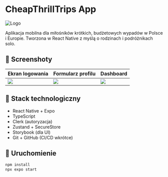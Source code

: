 # CheapThrillTrips App

![Logo](./assets/logo.png)

Aplikacja mobilna dla miłośników krótkich, budżetowych wypadów w Polsce i Europie. Tworzona w React Native z myślą o rodzinach i podróżnikach solo.

## 📱 Screenshoty

| Ekran logowania | Formularz profilu | Dashboard |
|----------------|------------------|-----------|
| ![](./assets/screenshots/login.png) | ![](./assets/screenshots/profile.png) | ![](./assets/screenshots/dashboard.png) |

## 🔧 Stack technologiczny

- React Native + Expo
- TypeScript
- Clerk (autoryzacja)
- Zustand + SecureStore
- Storybook (dla UI)
- Git + GitHub (CI/CD wkrótce)

## 🚀 Uruchomienie

```bash
npm install
npx expo start